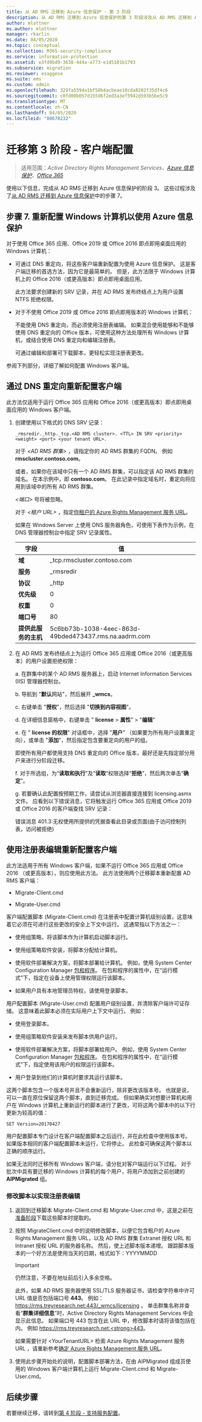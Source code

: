 ```yaml
---
title: 从 AD RMS 迁移到 Azure 信息保护 - 第 3 阶段
description: 从 AD RMS 迁移到 Azure 信息保护的第 3 阶段涉及从 AD RMS 迁移到 Azure 信息保护中的步骤 7。
author: mlottner
ms.author: mlottner
manager: rkarlin
ms.date: 04/05/2020
ms.topic: conceptual
ms.collection: M365-security-compliance
ms.service: information-protection
ms.assetid: e3fd9bd9-3638-444a-a773-e1d5101b1793
ms.subservice: migration
ms.reviewer: esaggese
ms.suite: ems
ms.custom: admin
ms.openlocfilehash: 329fa5594a1bf58b4acbeae10cda8202f35df4c6
ms.sourcegitcommit: c0fd00b057d155d6f2ed3a3ef5942d593b5be5c9
ms.translationtype: MT
ms.contentlocale: zh-CN
ms.lasthandoff: 04/05/2020
ms.locfileid: "80670232"
---
```

# <a name="migration-phase-3---client-side-configuration"></a>迁移第 3 阶段 - 客户端配置

>适用范围：*Active Directory Rights Management Services、[Azure 信息保护](https://azure.microsoft.com/pricing/details/information-protection)、[Office 365](https://download.microsoft.com/download/E/C/F/ECF42E71-4EC0-48FF-AA00-577AC14D5B5C/Azure_Information_Protection_licensing_datasheet_EN-US.pdf)*

使用以下信息，完成从 AD RMS 迁移到 Azure 信息保护的阶段 3。 这些过程涉及了[从 AD RMS 迁移到 Azure 信息保护](migrate-from-ad-rms-to-azure-rms.md)中的步骤 7。

## <a name="step-7-reconfigure-windows-computers-to-use-azure-information-protection"></a>步骤 7. 重新配置 Windows 计算机以使用 Azure 信息保护

对于使用 Office 365 应用、Office 2019 或 Office 2016 即点即用桌面应用的 Windows 计算机：

- 可通过 DNS 重定向，将这些客户端重新配置为使用 Azure 信息保护。 这是客户端迁移的首选方法，因为它是最简单的。 但是，此方法限于 Windows 计算机上的 Office 2016（或更高版本）即点即用桌面应用。
    
    此方法要求创建新的 SRV 记录，并在 AD RMS 发布终结点上为用户设置 NTFS 拒绝权限。

- 对于不使用 Office 2019 或 Office 2016 即点即用版本的 Windows 计算机：
    
    不能使用 DNS 重定向，而必须使用注册表编辑。 如果混合使用能够和不能够使用 DNS 重定向的 Office 版本，可使用这种方法处理所有 Windows 计算机，或结合使用 DNS 重定向和编辑注册表。 
    
    可通过编辑和部署可下载脚本，更轻松实现注册表更改。 

参阅下列部分，详细了解如何配置 Windows 客户端。

## <a name="client-reconfiguration-by-using-dns-redirection"></a>通过 DNS 重定向重新配置客户端

此方法仅适用于运行 Office 365 应用和 Office 2016（或更高版本）即点即用桌面应用的 Windows 客户端。 

1. 创建使用以下格式的 DNS SRV 记录：
    
    `_rmsredir._http._tcp.<AD RMS cluster>. <TTL> IN SRV <priority> <weight> <port> <your tenant URL>.`
    
    对于 *\<AD RMS 群集>* ，请指定你的 AD RMS 群集的 FQDN。 例如 **rmscluster.contoso.com**。
    
    或者，如果你在该域中只有一个 AD RMS 群集，可以指定该 AD RMS 群集的域名。 在本示例中，即 **contoso.com**。 在此记录中指定域名时，重定向将应用到该域中的所有 AD RMS 群集。
    
    *\<端口>* 号将被忽略。
    
    对于 *\<租户 URL\>* ，指定[你租户的 Azure Rights Management 服务 URL](migrate-from-ad-rms-phase1.md#to-identify-your-azure-rights-management-service-url)。
    
    如果在 Windows Server 上使用 DNS 服务器角色，可使用下表作为示例，在 DNS 管理器控制台中指定 SRV 记录属性。
    
    |字段|值|  
    |-----------|-----------|  
    |**域**|_tcp.rmscluster.contoso.com|  
    |**服务**|_rmsredir|  
    |**协议**|_http|  
    |**优先级**|0|  
    |**权重**|0|  
    |**端口号**|80|  
    |**提供此服务的主机**|5c6bb73b-1038-4eec-863d-49bded473437.rms.na.aadrm.com|  

2. 在 AD RMS 发布终结点上为运行 Office 365 应用或 Office 2016（或更高版本）的用户设置拒绝权限：

    a. 在群集中的某个 AD RMS 服务器上，启动 Internet Information Services (IIS) 管理器控制台。

    b. 导航到 "**默认**网站"，然后展开 **_wmcs**。

    c. 右键单击 "**授权**"，然后选择 "**切换到内容视图**"。

    d. 在详细信息窗格中，右键单击 " **license** > **属性**" > "**编辑**"

    e. 在 " **license 的权限**" 对话框中，选择 "**用户**" （如果要为所有用户设置重定向），或单击 "**添加**"，然后指定包含要重定向的用户的组。
    
    即使所有用户都使用支持 DNS 重定向的 Office 版本，最好还是先指定部分用户来进行分阶段迁移。
    
    f. 对于所选组，为“**读取和执行**”及“**读取**”权限选择“**拒绝**”，然后两次单击“**确定**”。

    g. 若要确认此配置按预期工作，请尝试从浏览器直接连接到 licensing.asmx 文件。 应看到以下错误消息，它将触发运行 Office 365 应用或 Office 2019 或 Office 2016 的客户端查找 SRV 记录：
    
    错误消息 401.3:无权使用所提供的凭据查看此目录或页面(由于访问控制列表，访问被拒绝)


## <a name="client-reconfiguration-by-using-registry-edits"></a>使用注册表编辑重新配置客户端

此方法适用于所有 Windows 客户端，如果不运行 Office 365 应用或 Office 2016 （或更高版本），则应使用此方法。 此方法使用两个迁移脚本重新配置 AD RMS 客户端：

- Migrate-Client.cmd

- Migrate-User.cmd

客户端配置脚本 (Migrate-Client.cmd) 在注册表中配置计算机级别设置，这意味着它必须在可进行这些更改的安全上下文中运行。 这通常指以下方法之一：

- 使用组策略，将该脚本作为计算机启动脚本运行。

- 使用组策略软件安装，将脚本分配给计算机。

- 使用软件部署解决方案，将脚本部署给计算机。 例如，使用 System Center Configuration Manager [包和程序](/sccm/apps/deploy-use/packages-and-programs)。 在包和程序的属性中，在“运行模式”下，指定在设备上使用管理权限运行该脚本。 

- 如果用户具有本地管理员特权，请使用登录脚本。

用户配置脚本 (Migrate-User.cmd) 配置用户级别设置，并清除客户端许可证存储。 这意味着此脚本必须在实际用户上下文中运行。 例如：

- 使用登录脚本。

- 使用组策略软件安装来发布脚本供用户运行。

- 使用软件部署解决方案，将脚本部署给用户。 例如，使用 System Center Configuration Manager [包和程序](/sccm/apps/deploy-use/packages-and-programs)。 在包和程序的属性中，在“运行模式”下，指定使用该用户的权限运行该脚本。 

- 用户登录到他们的计算机时要求其运行该脚本。

这两个脚本包含一个版本号并且不会重新运行，除非更改该版本号。 也就是说，可以一直在原位保留这两个脚本，直到迁移完成。 但如果确实对想要计算机和用户在 Windows 计算机上重新运行的脚本进行了更改，可将这两个脚本中的以下行更新为较高的值：

    SET Version=20170427

用户配置脚本专门设计在客户端配置脚本之后运行，并在此检查中使用版本号。 如果版本相同的客户端配置脚本未运行，它将停止。 此检查可确保这两个脚本以正确的顺序运行。 

如果无法同时迁移所有 Windows 客户端，请分批对客户端运行以下过程。 对于批次中具有要迁移的 Windows 计算机的每个用户，将用户添加到之前创建的 **AIPMigrated** 组。

### <a name="modifying-the-scripts-for-registry-edits"></a>修改脚本以实现注册表编辑

1. 返回到迁移脚本 Migrate-Client.cmd 和 Migrate-User.cmd 中，这是之前在[准备阶段](migrate-from-ad-rms-phase1.md#step-2-prepare-for-client-migration)下载这些脚本时提取的。

2. 按照 MigrateClient.cmd 中的说明修改脚本，以便它包含租户的 Azure Rights Management 服务 URL，以及 AD RMS 群集 Extranet 授权 URL 和 Intranet 授权 URL 的服务器名称。 然后，使上述脚本版本递增。 跟踪脚本版本的一个好方法是使用当天的日期，格式如下：YYYYMMDD
    
   > [!IMPORTANT]
   > 仍然注意，不要在地址前后引入多余空格。
   > 
   > 此外，如果 AD RMS 服务器使用 SSL/TLS 服务器证书，请检查字符串中许可 URL 值是否包括端口号 **443**。 例如： https://rms.treyresearch.net:443/_wmcs/licensing 。 单击群集名称并查看“**群集详细信息**”时，Active Directory Rights Management Services 中会显示此信息。 如果端口号 443 包含在此 URL 中，修改脚本时请将该值包括在内。 例如 https://rms.treyresearch.net:<strong>443</strong>。 
    
   如果需要针对 &lt;YourTenantURL&gt; 检索 Azure Rights Management 服务 URL ，请重新参考[确定 Azure Rights Management 服务 URL](migrate-from-ad-rms-phase1.md#to-identify-your-azure-rights-management-service-url)。

3. 使用此步骤开始处的说明，配置脚本部署方法，在由 AIPMigrated 组成员使用的 Windows 客户端计算机上运行 Migrate-Client.cmd 和 Migrate-User.cmd。 

## <a name="next-steps"></a>后续步骤
若要继续迁移，请转到[第 4 阶段 - 支持服务配置](migrate-from-ad-rms-phase4.md)。
